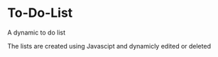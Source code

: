 # To-Do-List
A dynamic to do list

The lists are created using Javascipt and dynamicly edited or deleted
